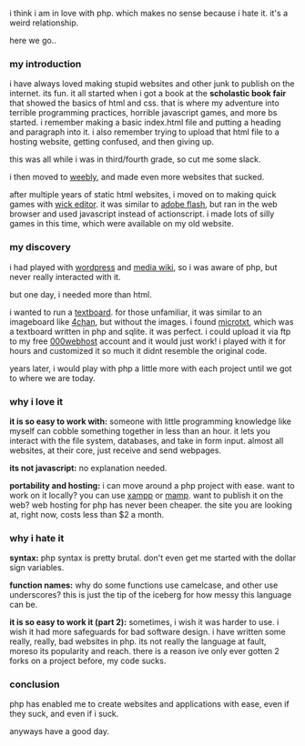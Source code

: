 i think i am in love with php. which makes no sense because i hate it. it's a weird relationship.

here we go..

### my introduction

i have always loved making stupid websites and other junk to publish on the internet. 
its fun.
it all started when i got a book at the **scholastic book fair** that showed the basics of html and css. 
that is where my adventure into terrible programming practices, horrible javascript games, and more bs started. 
i remember making a basic index.html file and putting a heading and paragraph into it.
i also remember trying to upload that html file to a hosting website, getting confused, and then giving up.

this was all while i was in third/fourth grade, so cut me some slack.

i then moved to [weebly](https://www.weebly.com), and made even more websites that sucked. 

after multiple years of static html websites, i moved on to making quick games with [wick editor](https://www.wickeditor.com/).
it was similar to [adobe flash](https://en.wikipedia.org/wiki/Adobe_Flash), but ran in the web browser and used javascript instead of actionscript.
i made lots of silly games in this time, which were available on my old website. 

### my discovery

i had played with [wordpress](https://wordpress.org/) and [media wiki](https://www.mediawiki.org/wiki/MediaWiki), so i was aware of php, but never really interacted with it.

but one day, i needed more than html. 

i wanted to run a [textboard](https://en.wikipedia.org/wiki/Textboard).
for those unfamiliar, it was similar to an imageboard like [4chan](https://4chan.org), but without the images.
i found [microtxt](https://github.com/eArabic/MicroTXT), which was a textboard written in php and sqlite.
it was perfect. 
i could upload it via ftp to my free [000webhost](https://www.000webhost.com) account and it would just work!
i played with it for hours and customized it so much it didnt resemble the original code.

years later, i would play with php a little more with each project until we got to where we are today.

### why i love it

**it is so easy to work with:** someone with little programming knowledge like myself can cobble something together in less than an hour. 
it lets you interact with the file system, databases, and take in form input. 
almost all websites, at their core, just receive and send webpages.

**its not javascript:** no explanation needed.

**portability and hosting:** i can move around a php project with ease.
want to work on it locally? you can use [xampp](https://www.apachefriends.org/) or [mamp](https://www.mamp.info/en/mac/). 
want to publish it on the web? web hosting for php has never been cheaper.
the site you are looking at, right now, costs less than $2 a month.

### why i hate it

**syntax:** php syntax is pretty brutal.
don't even get me started with the dollar sign variables. 

**function names:** why do some functions use camelcase, and other use underscores?
this is just the tip of the iceberg for how messy this language can be.

**it is so easy to work it (part 2):** sometimes, i wish it was harder to use.
i wish it had more safeguards for bad software design. 
i have written some really, really, bad websites in php. 
its not really the language at fault, moreso its popularity and reach.
there is a reason ive only ever gotten 2 forks on a project before, my code sucks.

### conclusion

php has enabled me to create websites and applications with ease, even if they suck, and even if i suck.

anyways have a good day.